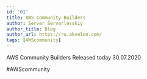 ```yaml
---
id: '01'
title: AWS Community Builders
author: Server Serverlesskiy
author_title: Blog
author_url: https://ru.akvelon.com/
tags: [AWScommunity]
---
```


AWS Community Builders
Released today
30.07.2020

#AWScommunity
